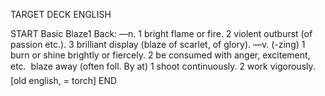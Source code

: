 TARGET DECK
ENGLISH

START
Basic
Blaze1
Back: —n. 1 bright flame or fire. 2 violent outburst (of passion etc.). 3 brilliant display (blaze of scarlet, of glory). —v. (-zing) 1 burn or shine brightly or fiercely. 2 be consumed with anger, excitement, etc.  blaze away (often foll. By at) 1 shoot continuously. 2 work vigorously. [old english, = torch]
END
